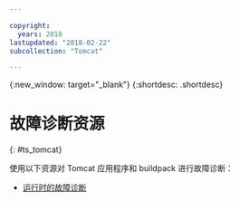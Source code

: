 ```yaml
---

copyright:
  years: 2018
lastupdated: "2018-02-22"
subcollection: "Tomcat"

---
```


{:new_window: target="_blank"}
{:shortdesc: .shortdesc}

# 故障诊断资源
{: #ts_tomcat}

使用以下资源对 Tomcat 应用程序和 buildpack 进行故障诊断：

* [运行时的故障诊断](/docs/runtimes-common/ts_runtimes.html#runtimes)
